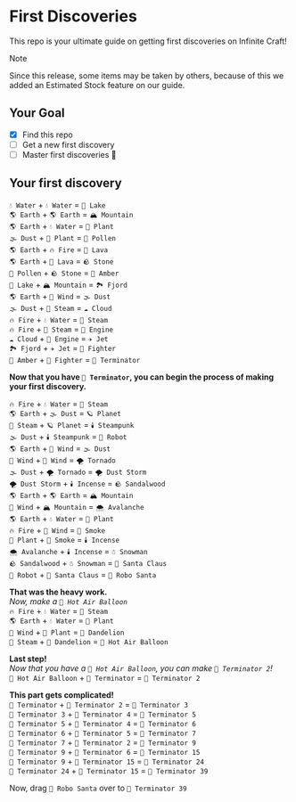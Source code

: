 # First Discoveries
This repo is your ultimate guide on getting first discoveries on Infinite Craft!
> [!NOTE]
> Since this release, some items may be taken by others, because of this we added an Estimated Stock feature on our guide. 
## Your Goal
- [x] Find this repo
- [ ] Get a new first discovery
- [ ] Master first discoveries 🥷
## Your first discovery
```💧 Water``` + ```💧 Water``` = ```🌊 Lake```  
```🌎 Earth``` + ```🌎 Earth``` = ```🏔️ Mountain```  
```🌎 Earth``` + ```💧 Water``` = ```🌱 Plant```  
```🌫️ Dust``` + ```🌱 Plant``` = ```🌱 Pollen```  
```🌎 Earth``` + ```🔥 Fire``` = ```🌋 Lava```  
```🌎 Earth``` + ```🌋 Lava``` = ```🪨 Stone```  
```🌱 Pollen``` + ```🪨 Stone``` = ```🌾 Amber```  
```🌊 Lake``` + ```🏔️ Mountain``` = ```🏞️ Fjord```  
```🌎 Earth``` + ```💨 Wind``` = ```🌫️ Dust```  
```🌫️ Dust``` + ```💨 Steam``` = ```☁️ Cloud```  
```🔥 Fire``` + ```💧 Water``` = ```💨 Steam```  
```🔥 Fire``` + ```💨 Steam``` = ```🚗 Engine```  
```☁️ Cloud``` + ```🚗 Engine``` = ```✈️ Jet```  
```🏞️ Fjord``` + ```✈️ Jet``` = ```🥊 Fighter```  
```🌾 Amber``` + ```🥊 Fighter``` = ```🤖 Terminator```  

**Now that you have ```🤖 Terminator```, you can begin the process of making your first discovery.**  

```🔥 Fire``` + ```💧 Water``` = ```💨 Steam```  
```🌎 Earth``` + ```🌫️ Dust``` = ```🪐 Planet```  
```💨 Steam``` + ```🪐 Planet``` = ```🕯️ Steampunk```  
```🌫️ Dust``` + ```🕯️ Steampunk``` = ```🤖 Robot```  
```🌎 Earth``` + ```💨 Wind``` = ```🌫️ Dust```  
```💨 Wind``` + ```💨 Wind``` = ```🌪️ Tornado```  
```🌫️ Dust``` + ```🌪️ Tornado``` = ```🌪️ Dust Storm```  
```🌪️ Dust Storm``` + ```🕯️ Incense``` = ```🪨 Sandalwood```  
```🌎 Earth``` + ```🌎 Earth``` = ```🏔️ Mountain```  
```💨 Wind``` + ```🏔️ Mountain``` = ```🌨️ Avalanche```  
```🌎 Earth``` + ```💧 Water``` = ```🌱 Plant```  
```🔥 Fire``` + ```💨 Wind``` = ```💨 Smoke```  
```🌱 Plant``` + ```💨 Smoke``` = ```🕯️ Incense```  
```🌨️ Avalanche``` + ```🕯️ Incense``` = ```☃️ Snowman```  
```🪨 Sandalwood``` + ```☃️ Snowman``` = ```🎅 Santa Claus```  
```🤖 Robot``` + ```🎅 Santa Claus``` = ```🤖 Robo Santa```  

**That was the heavy work.**  
_Now, make a ```🎈 Hot Air Balloon```_  
```🔥 Fire``` + ```💧 Water``` = ```💨 Steam```  
```🌎 Earth``` + ```💧 Water``` = ```🌱 Plant```  
```💨 Wind``` + ```🌱 Plant``` = ```🌼 Dandelion```  
```💨 Steam``` + ```🌼 Dandelion``` = ```🎈 Hot Air Balloon```  

**Last step!**  
_Now that you have a ```🎈 Hot Air Balloon```, you can make ```🤖 Terminator 2```!_  
```🎈 Hot Air Balloon``` + ```🤖 Terminator``` = ```🤖 Terminator 2```  

**This part gets complicated!**  
```🤖 Terminator``` + ```🤖 Terminator 2``` = ```🤖 Terminator 3```  
```🤖 Terminator 3``` + ```🤖 Terminator 4``` = ```🤖 Terminator 5```  
```🤖 Terminator 5``` + ```🤖 Terminator 4``` = ```🤖 Terminator 6```  
```🤖 Terminator 6``` + ```🤖 Terminator 5``` = ```🤖 Terminator 7```  
```🤖 Terminator 7``` + ```🤖 Terminator 2``` = ```🤖 Terminator 9```  
```🤖 Terminator 9``` + ```🤖 Terminator 6``` = ```🤖 Terminator 15```  
```🤖 Terminator 9``` + ```🤖 Terminator 15``` = ```🤖 Terminator 24```  
```🤖 Terminator 24``` + ```🤖 Terminator 15``` = ```🤖 Terminator 39```  

Now, drag ```🤖 Robo Santa``` over to ```🤖 Terminator 39```
